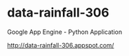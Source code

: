 data-rainfall-306
=================

Google App Engine - Python Application

http://data-rainfall-306.appspot.com/

